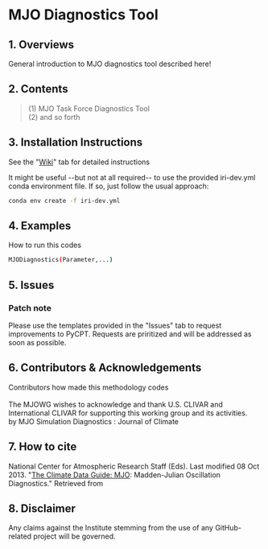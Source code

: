 # MJO Diagnostics Tool

## 1. Overviews
General introduction to MJO diagnostics tool described here!

## 2. Contents
> (1) MJO Task Force Diagnostics Tool </br>
> (2) and so forth

## 3. Installation Instructions
See the "[Wiki]" tab for detailed instructions

It might be useful --but not at all required-- to use the provided iri-dev.yml conda environment file. If so, just follow the usual approach:
```sh
conda env create -f iri-dev.yml
```

## 4. Examples
How to run this codes
```sh
MJODiagnostics(Parameter,...)
```

## 5. Issues
### Patch note
Please use the templates provided in the "Issues" tab to request improvements to PyCPT. Requests are priritized and will be addressed as soon as possible.


## 6. Contributors & Acknowledgements
Contributors how made this methodology codes </br></br>
The MJOWG wishes to acknowledge and thank U.S. CLIVAR and International CLIVAR for supporting this working group and its activities.</br>
by MJO Simulation Diagnostics : Journal of Climate

## 7. How to cite
National Center for Atmospheric Research Staff (Eds). Last modified 08 Oct 2013. "[The Climate Data Guide: MJO]: Madden-Julian Oscillation Diagnostics." Retrieved from 

## 8. Disclaimer
Any claims against the Institute stemming from the use of any GitHub-related project will be governed.



  [Wiki]: https://climatedataguide.ucar.edu/climate-data/mjo-madden-julian-oscillation-diagnostics
  [The Climate Data Guide: MJO]: https://climatedataguide.ucar.edu/climate-data/mjo-madden-julian-oscillation-diagnostics
